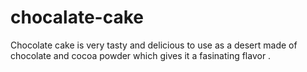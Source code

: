 # chocalate-cake
Chocolate cake is very tasty and delicious to use as a desert made of chocolate and cocoa powder which gives it a fasinating flavor .